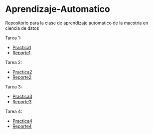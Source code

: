 # Aprendizaje-Automatico
Repositorio para la clase de aprendizaje automatico de la maestría en ciencia de datos

Tarea 1:

- [Practica1](https://github.com/Peque-73/Aprendizaje-Automatico/blob/main/Practicas/Practica1/Practica1.ipynb)
- [Reporte1](https://github.com/Peque-73/Aprendizaje-Automatico/blob/main/Reportes/Reporte1.pdf)

Tarea 2:

- [Practica2](https://github.com/Peque-73/Aprendizaje-Automatico/blob/main/Practicas/Practica2/Practica2.ipynb)
- [Reporte2](https://github.com/Peque-73/Aprendizaje-Automatico/blob/main/Reportes/Reporte2.pdf)

Tarea 3:

- [Practica3](https://github.com/Peque-73/Aprendizaje-Automatico/blob/main/Practicas/Practica3/Practica3.ipynb)
- [Reporte3](https://github.com/Peque-73/Aprendizaje-Automatico/blob/main/Reportes/Reporte3.pdf)

Tarea 4:

- [Practica4](https://github.com/Peque-73/Aprendizaje-Automatico/blob/main/Practicas/Practica4/Practica4.ipynb)
- [Reporte4](https://github.com/Peque-73/Aprendizaje-Automatico/blob/main/Reportes/Reporte4.pdf)

